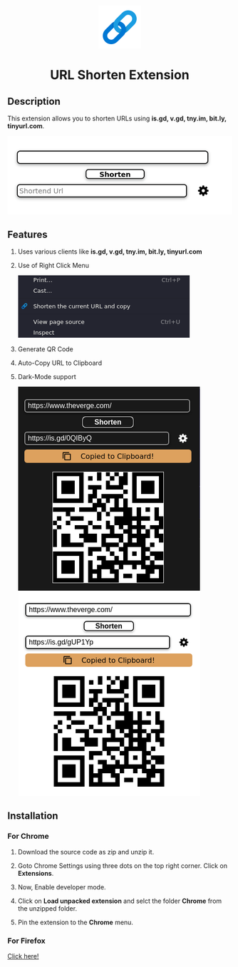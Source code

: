 <div align="center">
<img alt="logo" src="./images/icon.png">
<h1>URL Shorten Extension</h1>
</div>

## Description

This extension allows you to shorten URLs using **is.gd, v.gd, tny.im, bit.ly, tinyurl.com**.

![images](images/img.png)

## Features
1. Uses  various clients like **is.gd, v.gd, tny.im, bit.ly, tinyurl.com**
2. Use of Right Click Menu

    ![alt-click](./images/click.png) 

3. Generate QR Code

4. Auto-Copy URL to Clipboard
5. Dark-Mode support

    ![alt-click](./images/qr.png#gh-dark-mode-only)
    ![alt-click](./images/qr-light.png#gh-light-mode-only)



## Installation
### For Chrome

1. Download the source code as zip and unzip it.

2. Goto Chrome Settings using three dots on the top right corner. Click on **Extensions**.

3. Now, Enable developer mode.

4. Click on **Load unpacked extension** and selct the folder **Chrome** from the unzipped folder.

5. Pin the extension to the **Chrome** menu.

    


### For Firefox
[Click here!](https://addons.mozilla.org/en-US/firefox/addon/url-shorten/)
